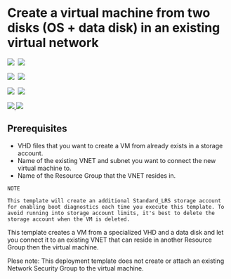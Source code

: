 # Create a virtual machine from two disks (OS + data disk) in an existing virtual network

<IMG SRC="https://azbotstorage.blob.core.windows.net/badges/201-vm-os-disk-and-data-disk-existing-vnet/PublicLastTestDate.svg" />&nbsp;
<IMG SRC="https://azbotstorage.blob.core.windows.net/badges/201-vm-os-disk-and-data-disk-existing-vnet/PublicDeployment.svg" />&nbsp;

<IMG SRC="https://azbotstorage.blob.core.windows.net/badges/201-vm-os-disk-and-data-disk-existing-vnet/FairfaxLastTestDate.svg" />&nbsp;
<IMG SRC="https://azbotstorage.blob.core.windows.net/badges/201-vm-os-disk-and-data-disk-existing-vnet/FairfaxDeployment.svg" />&nbsp;

<IMG SRC="https://azbotstorage.blob.core.windows.net/badges/201-vm-os-disk-and-data-disk-existing-vnet/BestPracticeResult.svg" />&nbsp;
<IMG SRC="https://azbotstorage.blob.core.windows.net/badges/201-vm-os-disk-and-data-disk-existing-vnet/CredScanResult.svg" />&nbsp;

<a href="https://portal.azure.com/#create/Microsoft.Template/uri/https%3A%2F%2Fraw.githubusercontent.com%2Fazure%2Fazure-quickstart-templates%2Fmaster%2F201-os-disk-and-data-disk-existing-vnet%2Fazuredeploy.json" target="_blank">
    <img src="http://azuredeploy.net/deploybutton.png"/>
</a>
<a href="http://armviz.io/#/?load=https%3A%2F%2Fraw.githubusercontent.com%2FAzure%2Fazure-quickstart-templates%2Fmaster%2F201-os-disk-and-data-disk-existing-vnet%2Fazuredeploy.json" target="_blank">
    <img src="http://armviz.io/visualizebutton.png"/>
</a>

## Prerequisites

- VHD files that you want to create a VM from already exists in a storage account.
- Name of the existing VNET and subnet you want to connect the new virtual machine to.
- Name of the Resource Group that the VNET resides in.

```
NOTE

This template will create an additional Standard_LRS storage account for enabling boot diagnostics each time you execute this template. To avoid running into storage account limits, it's best to delete the storage account when the VM is deleted.
```

This template creates a VM from a specialized VHD and a data disk and let you connect it to an existing VNET that can reside in another Resource Group then the virtual machine.

Plese note: This deployment template does not create or attach an existing Network Security Group to the virtual machine. 

